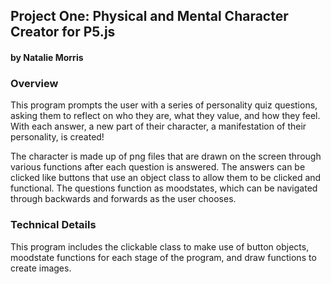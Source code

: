 ## Project One: Physical and Mental Character Creator for P5.js
#### by Natalie Morris



### Overview

This program prompts the user with a series of personality quiz questions, asking
them to reflect on who they are, what they value, and how they feel. With each
answer, a new part of their character, a manifestation of their personality, is 
created! 

The character is made up of png files that are drawn on the screen through
various functions after each question is answered. The answers can be clicked like
buttons that use an object class to allow them to be clicked and functional. The 
questions function as moodstates, which can be navigated through backwards and
forwards as the user chooses.


### Technical Details

This program includes the clickable class to make use of button objects, moodstate functions for each stage of the program, and draw functions to create images.